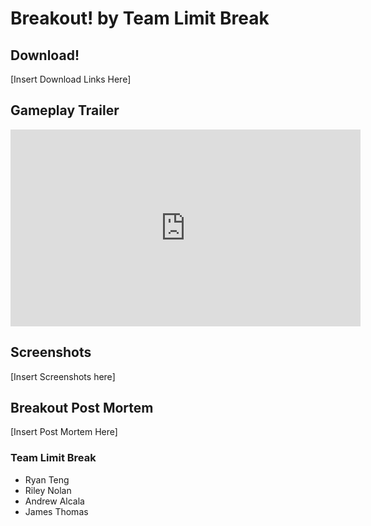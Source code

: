 # Breakout! by Team Limit Break



## Download!

[Insert Download Links Here]




## Gameplay Trailer

<iframe width="560" height="315" src="https://www.youtube.com/watch?v=LsrU3_yjI_I" frameborder="0" allow="autoplay; encrypted-media" allowfullscreen></iframe>




## Screenshots

[Insert Screenshots here]




## Breakout Post Mortem

[Insert Post Mortem Here]




### Team Limit Break
- Ryan Teng
- Riley Nolan
- Andrew Alcala
- James Thomas
